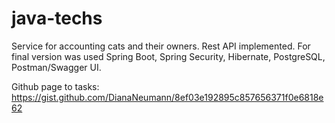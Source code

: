 # java-techs
Service for accounting cats and their owners. Rest API implemented. For final version was used Spring Boot, Spring Security, Hibernate, PostgreSQL, Postman/Swagger UI.

Github page to tasks:
https://gist.github.com/DianaNeumann/8ef03e192895c857656371f0e6818e62
